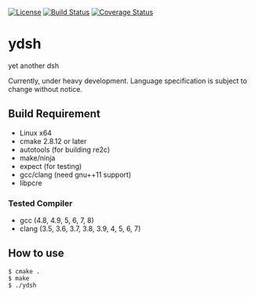 
[![License](https://img.shields.io/badge/license-Apache%202-blue.svg)](#license)
[![Build Status](https://travis-ci.org/sekiguchi-nagisa/ydsh.svg?branch=master)](https://travis-ci.org/sekiguchi-nagisa/ydsh)
[![Coverage Status](https://coveralls.io/repos/github/sekiguchi-nagisa/ydsh/badge.svg?branch=master)](https://coveralls.io/github/sekiguchi-nagisa/ydsh?branch=master)

# ydsh
yet another dsh

Currently, under heavy development.
Language specification is subject to change without notice. 

## Build Requirement
* Linux x64
* cmake 2.8.12 or later
* autotools (for building re2c)
* make/ninja
* expect (for testing)
* gcc/clang (need gnu++11 support)
* libpcre

### Tested Compiler
* gcc (4.8, 4.9, 5, 6, 7, 8)
* clang (3.5, 3.6, 3.7, 3.8, 3.9, 4, 5, 6, 7)

## How to use

```
$ cmake .
$ make
$ ./ydsh
```
